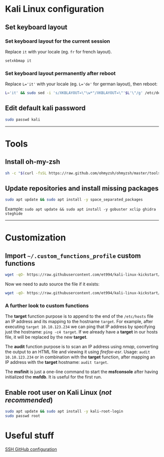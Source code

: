 # Kali Linux configuration

## Set keyboard layout

### Set keyboard layout for the current session
Replace `it` with your locale (eg. `fr` for french layout).
```sh
setxkbmap it
```

### Set keyboard layout permanently after reboot
Replace `L='it'` with your locale (eg. `L='de'` for german layout), then reboot:
```sh
L='it' && sudo sed -i 's/XKBLAYOUT=\"\w*"/XKBLAYOUT=\"'$L'\"/g' /etc/default/keyboard
```

## Edit default kali password
```sh
sudo passwd kali
```

---

# Tools

## Install **oh-my-zsh**
```sh
sh -c "$(curl -fsSL https://raw.github.com/ohmyzsh/ohmyzsh/master/tools/install.sh)"
```

## Update repositories and install missing packages
```sh
sudo apt update && sudo apt install -y space_separated_packages
```
Example:  `sudo apt update && sudo apt install -y gobuster xclip ghidra steghide`

---

# Customization

## Import `~/.custom_functions_profile` custom functions
```sh
wget -qO- https://raw.githubusercontent.com/et994/kali-linux-kickstart/main/kali-custom-functions-profile | sudo tee --append ~/.custom_functions_profile &>/dev/null
```

Now we need to auto source the file if it exists:
```sh
wget -qO- https://raw.githubusercontent.com/et994/kali-linux-kickstart/main/zshrc-custom-functions-profile-auto-source | sudo tee --append ~/.zshrc &>/dev/null
```

### A further look to custom functions

The **target** function purpose is to append to the end of the `/etc/hosts` file an IP address and its mapping to the hostname `target`.
For example, after executing `target 10.10.123.234` we can ping that IP address by specifying just the hostname: `ping -c4 target`.
If we already have a **target** in our hosts file, it will be replaced by the new **target**.

The **audit** function purpose is to scan an IP address using _nmap_, converting the output to an HTML file and viewing it using _firefox-esr_.
Usage: `audit 10.10.123.234` or in combination with the **target** function, after mapping an IP address with the **target** hostname: `audit target`.

The **msfinit** is just a one-line command to start the **msfconsole** after having initialized the **msfdb**. It is useful for the first run.

## Enable root user on Kali Linux (_not recommended_)

```sh
sudo apt update && sudo apt install -y kali-root-login
sudo passwd root
```

# Useful stuff
[SSH GitHub configuration](https://docs.github.com/en/authentication/connecting-to-github-with-ssh/generating-a-new-ssh-key-and-adding-it-to-the-ssh-agent)
